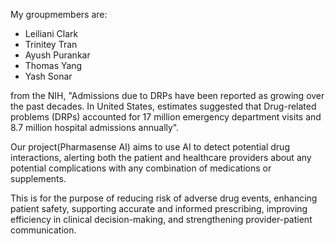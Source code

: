 My groupmembers are:
- Leiliani Clark
- Trinitey Tran
- Ayush Purankar
- Thomas Yang
- Yash Sonar


from the NIH, "Admissions due to DRPs have been reported as growing over the past decades. In United States, estimates suggested that Drug-related problems (DRPs) accounted for 17 million emergency department visits and 8.7 million hospital admissions annually".

Our project(Pharmasense AI) aims to use AI to detect potential drug interactions, alerting both the patient and healthcare providers about any potential complications with any combination of medications or supplements.

This is for the purpose of reducing risk of adverse drug events, enhancing patient safety, supporting accurate and informed prescribing, improving efficiency in clinical decision-making, and strengthening provider-patient communication.

